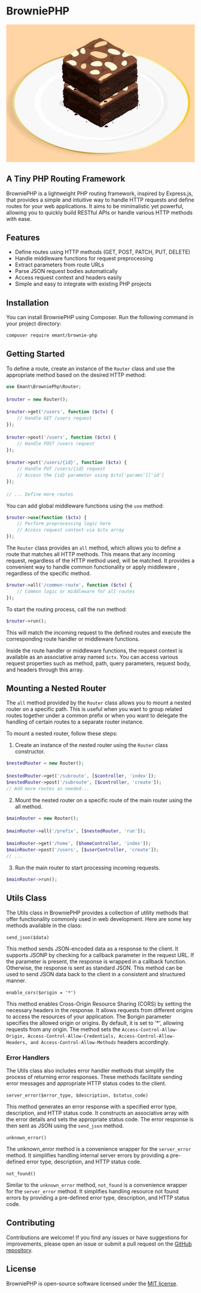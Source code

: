 # BrowniePHP

![brownie illustration](brownie.jpeg)

## A Tiny PHP Routing Framework

BrowniePHP is a lightweight PHP routing framework, inspired by Express.js, that provides a simple and intuitive way to handle HTTP requests and define routes for your web applications. It aims to be minimalistic yet powerful, allowing you to quickly build RESTful APIs or handle various HTTP methods with ease.

## Features

- Define routes using HTTP methods (GET, POST, PATCH, PUT, DELETE)
- Handle middleware functions for request preprocessing
- Extract parameters from route URLs
- Parse JSON request bodies automatically
- Access request context and headers easily
- Simple and easy to integrate with existing PHP projects

## Installation

You can install BrowniePHP using Composer. Run the following command in your project directory:

```bash
composer require emant/brownie-php
```

## Getting Started

To define a route, create an instance of the `Router` class and use the appropriate method based on the desired HTTP method:

```php
use Emant\BrowniePhp\Router;

$router = new Router();

$router->get('/users', function ($ctx) {
    // Handle GET /users request
});

$router->post('/users', function ($ctx) {
    // Handle POST /users request
});

$router->put('/users/{id}', function ($ctx) {
    // Handle PUT /users/{id} request
    // Access the {id} parameter using $ctx['params']['id']
});

// ... Define more routes
```

You can add global middleware functions using the `use` method:

```php
$router->use(function ($ctx) {
    // Perform preprocessing logic here
    // Access request context via $ctx array
});
```

The `Router` class provides an `all` method, which allows you to define a route that matches all HTTP methods. This means that any incoming request, regardless of the HTTP method used, will be matched.
It provides a convenient way to handle common functionality or apply middleware , regardless of the specific method.

```php
$router->all('/common-route', function ($ctx) {
    // Common logic or middleware for all routes
});
```

To start the routing process, call the run method:

```php
$router->run();
```

This will match the incoming request to the defined routes and execute the corresponding route handler or middleware functions.

Inside the route handler or middleware functions, the request context is available as an associative array named `$ctx`. You can access various request properties such as method, path, query parameters, request body, and headers through this array.

## Mounting a Nested Router

The `all` method provided by the `Router` class allows you to mount a nested router on a specific path. This is useful when you want to group related routes together under a common prefix or when you want to delegate the handling of certain routes to a separate router instance.

To mount a nested router, follow these steps:

1. Create an instance of the nested router using the `Router` class constructor.

```php
$nestedRouter = new Router();

$nestedRouter->get('/subroute', [$controller, 'index']);
$nestedRouter->post('/subroute', [$controller, 'create']);
// Add more routes as needed...
```

2. Mount the nested router on a specific route of the main router using the all method.

```php
$mainRouter = new Router();

$mainRouter->all('/prefix', [$nestedRouter, 'run']);

$mainRouter->get('/home', [$homeController, 'index']);
$mainRouter->post('/users', [$userController, 'create']);
// ...
```

3. Run the main router to start processing incoming requests.

```php
$mainRouter->run();
```

## Utils Class

The Utils class in BrowniePHP provides a collection of utility methods that offer functionality commonly used in web development. Here are some key methods available in the class:

`send_json($data)`

This method sends JSON-encoded data as a response to the client. It supports JSONP by checking for a callback parameter in the request URL. If the parameter is present, the response is wrapped in a callback function. Otherwise, the response is sent as standard JSON. This method can be used to send JSON data back to the client in a consistent and structured manner.

`enable_cors($origin = '*')`

This method enables Cross-Origin Resource Sharing (CORS) by setting the necessary headers in the response. It allows requests from different origins to access the resources of your application. The $origin parameter specifies the allowed origin or origins. By default, it is set to '\*', allowing requests from any origin. The method sets the `Access-Control-Allow-Origin, Access-Control-Allow-Credentials, Access-Control-Allow-Headers, and Access-Control-Allow-Methods` headers accordingly.

### Error Handlers

The Utils class also includes error handler methods that simplify the process of returning error responses. These methods facilitate sending error messages and appropriate HTTP status codes to the client.

`server_error($error_type, $description, $status_code)`

This method generates an error response with a specified error type, description, and HTTP status code. It constructs an associative array with the error details and sets the appropriate status code. The error response is then sent as JSON using the `send_json` method.

`unknown_error()`

The unknown_error method is a convenience wrapper for the `server_error` method. It simplifies handling internal server errors by providing a pre-defined error type, description, and HTTP status code.

`not_found()`

Similar to the `unknown_error` method, `not_found` is a convenience wrapper for the `server_error` method. It simplifies handling resource not found errors by providing a pre-defined error type, description, and HTTP status code.

## Contributing

Contributions are welcome! If you find any issues or have suggestions for improvements, please open an issue or submit a pull request on the [GitHub repository](https://github.com/Em-Ant/brownie-php).

## License

BrowniePHP is open-source software licensed under the [MIT license](https://opensource.org/license/mit/).
